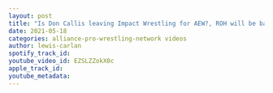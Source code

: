 ```yaml
---
layout: post
title: "Is Don Callis leaving Impact Wrestling for AEW?, ROH will be back in front of fans!"
date: 2021-05-18
categories: alliance-pro-wrestling-network videos
author: lewis-carlan
spotify_track_id: 
youtube_video_id: EZSLZZokX0c
apple_track_id: 
youtube_metadata: 
---
```

